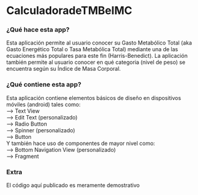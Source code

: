# CalculadoradeTMBeIMC

### ¿Qué hace esta app?
Esta aplicación permite al usuario conocer su Gasto Metabólico Total (aka Gasto Energético Total o Tasa Metabólica Total)
mediante una de las ecuaciones más populares para este fin (Harris-Benedict). La aplicación también permite
al usuario conocer en qué categoria (nivel de peso) se encuentra según su Índice de Masa Corporal.

### ¿Qué contiene esta app?
Esta aplicación contiene elementos básicos de diseño en dispositivos móviles (android) tales como: <br>
--> Text View <br>
--> Edit Text (personalizado) <br>
--> Radio Button <br>
--> Spinner (personalizado) <br>
--> Button <br>
Y también hace uso de componentes de mayor nivel como: <br>
--> Bottom Navigation View (personalizado) <br>
--> Fragment

### Extra
El código aquí publicado es meramente demostrativo
